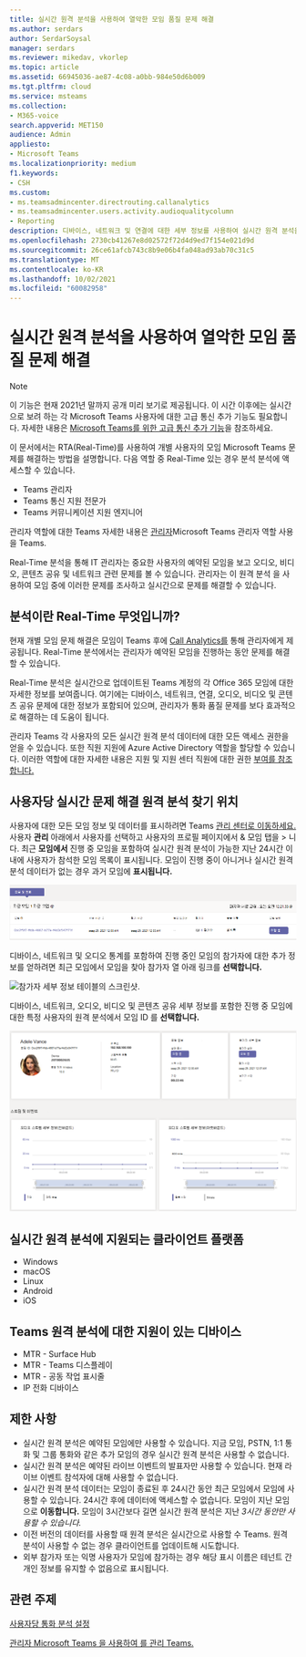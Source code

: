 ```yaml
---
title: 실시간 원격 분석을 사용하여 열악한 모임 품질 문제 해결
ms.author: serdars
author: SerdarSoysal
manager: serdars
ms.reviewer: mikedav, vkorlep
ms.topic: article
ms.assetid: 66945036-ae87-4c08-a0bb-984e50d6b009
ms.tgt.pltfrm: cloud
ms.service: msteams
ms.collection:
- M365-voice
search.appverid: MET150
audience: Admin
appliesto:
- Microsoft Teams
ms.localizationpriority: medium
f1.keywords:
- CSH
ms.custom:
- ms.teamsadmincenter.directrouting.callanalytics
- ms.teamsadmincenter.users.activity.audioqualitycolumn
- Reporting
description: 디바이스, 네트워크 및 연결에 대한 세부 정보를 사용하여 실시간 원격 분석을 사용하여 예약된 모임에서 사용자 Microsoft Teams 문제를 해결합니다.
ms.openlocfilehash: 2730cb41267e8d02572f72d4d9ed7f154e021d9d
ms.sourcegitcommit: 26ce61afcb743c8b9e06b4fa048ad93ab70c31c5
ms.translationtype: MT
ms.contentlocale: ko-KR
ms.lasthandoff: 10/02/2021
ms.locfileid: "60082958"
---
```

# <a name="use-real-time-telemetry-to-troubleshoot-poor-meeting-quality"></a>실시간 원격 분석을 사용하여 열악한 모임 품질 문제 해결

> [!NOTE]
> 이 기능은 현재 2021년 말까지 공개 미리 보기로 제공됩니다. 이 시간 이후에는 실시간으로 보려 하는 각 Microsoft Teams 사용자에 대한 고급 통신 추가 기능도 필요합니다. 자세한 내용은 [Microsoft Teams를 위한 고급 통신 추가 기능](/MicrosoftTeams/teams-add-on-licensing/advanced-communications)을 참조하세요.

이 문서에서는 RTA(Real-Time)를 사용하여 개별 사용자의 모임 Microsoft Teams 문제를 해결하는 방법을 설명합니다. 다음 역할 중 Real-Time 있는 경우 분석 분석에 액세스할 수 있습니다.

- Teams 관리자
- Teams 통신 지원 전문가
- Teams 커뮤니케이션 지원 엔지니어

관리자 역할에 대한 Teams 자세한 내용은 [관리자](/MicrosoftTeams/using-admin-roles)Microsoft Teams 관리자 역할 사용 을 Teams.

Real-Time 분석을 통해 IT 관리자는 중요한 사용자의 예약된 모임을 보고 오디오, 비디오, 콘텐츠 공유 및 네트워크 관련 문제를 볼 수 있습니다. 관리자는 이 원격 분석 을 사용하여 모임 중에 이러한 문제를 조사하고 실시간으로 문제를 해결할 수 있습니다.

## <a name="what-is-real-time-analytics"></a>분석이란 Real-Time 무엇입니까?

현재 개별 모임 문제 해결은 모임이 Teams 후에 [Call Analytics를](use-call-analytics-to-troubleshoot-poor-call-quality.md) 통해 관리자에게 제공됩니다. Real-Time 분석에서는 관리자가 예약된 모임을 진행하는 동안 문제를 해결할 수 있습니다.

Real-Time 분석은 실시간으로 업데이트된 Teams 계정의 각 Office 365 모임에 대한 자세한 정보를 보여줍니다. 여기에는 디바이스, 네트워크, 연결, 오디오, 비디오 및 콘텐츠 공유 문제에 대한 정보가 포함되어 있으며, 관리자가 통화 품질 문제를 보다 효과적으로 해결하는 데 도움이 됩니다.

관리자 Teams 각 사용자의 모든 실시간 원격 분석 데이터에 대한 모든 액세스 권한을 얻을 수 있습니다. 또한 직원 지원에 Azure Active Directory 역할을 할당할 수 있습니다. 이러한 역할에 대한 자세한 내용은 지원 및 지원 센터 직원에 대한 권한 [부여를 참조합니다.](set-up-call-analytics.md#give-permission-to-support-and-helpdesk-staff)

## <a name="where-to-find-per-user-real-time-troubleshooting-telemetry"></a>사용자당 실시간 문제 해결 원격 분석 찾기 위치

사용자에 대한 모든 모임 정보 및 데이터를 표시하려면 Teams [관리 센터로 이동하세요.](https://admin.teams.microsoft.com) 사용자 **관리** 아래에서 사용자를 선택하고 사용자의 프로필 페이지에서 & 모임 탭을  >  니다.  최근 **모임에서** 진행 중 모임을 포함하여 실시간 원격 분석이 가능한 지난 24시간 이내에 사용자가 참석한 모임 목록이 표시됩니다.  모임이 진행 중이 아니거나 실시간 원격 분석 데이터가 없는 경우 과거 모임에 **표시됩니다.**

![최근 모임 테이블의 스크린샷.](media/recent-meetings.png)

디바이스, 네트워크 및 오디오 통계를 포함하여 진행 중인 모임의 참가자에 대한 추가 정보를  얻하려면 최근 모임에서 모임을 찾아 참가자 열 아래 링크를 **선택합니다.**

![참가자 세부 정보 테이블의 스크린샷.](media/participant-details.png)

디바이스, 네트워크, 오디오, 비디오 및 콘텐츠 공유 세부 정보를 포함한 진행 중 모임에 대한 특정 사용자의 원격 분석에서 모임 ID 를 **선택합니다.**

![통화 분석 사용자 세션 데이터의 스크린샷.](media/real-time-telemetry.png)

## <a name="client-platforms-supported-for-real-time-telemetry"></a>실시간 원격 분석에 지원되는 클라이언트 플랫폼

- Windows
- macOS
- Linux
- Android
- iOS

## <a name="teams-devices-with-support-for-real-time-telemetry"></a>Teams 원격 분석에 대한 지원이 있는 디바이스

- MTR - Surface Hub
- MTR - Teams 디스플레이
- MTR - 공동 작업 표시줄
- IP 전화 디바이스

## <a name="limitations"></a>제한 사항

- 실시간 원격 분석은 예약된 모임에만 사용할 수 있습니다. 지금 모임, PSTN, 1:1 통화 및 그룹 통화와 같은 추가 모임의 경우 실시간 원격 분석은 사용할 수 없습니다.
- 실시간 원격 분석은 예약된 라이브 이벤트의 발표자만 사용할 수 있습니다. 현재 라이브 이벤트 참석자에 대해 사용할 수 없습니다.
- 실시간 원격 분석 데이터는 모임이 종료된  후 24시간 동안 최근 모임에서 모임에 사용할 수 있습니다. 24시간 후에 데이터에 액세스할 수 없습니다. 모임이 지난 모임으로 **이동합니다.** 모임이 3시간보다 길면 실시간 원격 분석은 지난 *3시간 동안만 사용할 수 있습니다.*
- 이전 버전의 데이터를 사용할 때 원격 분석은 실시간으로 사용할 수 Teams. 원격 분석이 사용할 수 없는 경우 클라이언트를 업데이트해 시도합니다.
- 외부 참가자 또는 익명 사용자가 모임에 참가하는 경우  해당 표시 이름은 테넌트 간 개인 정보를 유지할 수 없음으로 표시됩니다.

## <a name="related-topics"></a>관련 주제

[사용자당 통화 분석 설정](set-up-call-analytics.md)

[관리자 Microsoft Teams 을 사용하여 를 관리 Teams.](/MicrosoftTeams/using-admin-roles)
